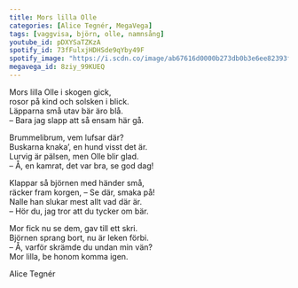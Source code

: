 ```yaml
---
title: Mors lilla Olle
categories: [Alice Tegnér, MegaVega]
tags: [vaggvisa, björn, olle, namnsång]
youtube_id: pDXYSaTZKzA
spotify_id: 73fFulxjHDHSde9qYby49F
spotify_image: "https://i.scdn.co/image/ab67616d0000b273db0b3e6ee82393f948c1af9e"
megavega_id: 8ziy_99KUEQ
---
```


Mors lilla Olle i skogen gick,  
rosor på kind och solsken i blick.  
Läpparna små utav bär äro blå.  
– Bara jag slapp att så ensam här gå.

Brummelibrum, vem lufsar där?  
Buskarna knaka’, en hund visst det är.  
Lurvig är pälsen, men Olle blir glad.  
– Å, en kamrat, det var bra, se god dag!

Klappar så björnen med händer små,  
räcker fram korgen, – Se där, smaka på!  
Nalle han slukar mest allt vad där är.  
– Hör du, jag tror att du tycker om bär.

Mor fick nu se dem, gav till ett skri.  
Björnen sprang bort, nu är leken förbi.  
– Å, varför skrämde du undan min vän?  
Mor lilla, be honom komma igen.


Alice Tegnér
